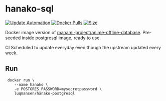 # hanako-sql

[![Update Automation](https://github.com/luqmansen/hanako-mongodb/workflows/Update%20Automation/badge.svg)](https://github.com/luqmansen/hanako-postgresql/actions)
[![Docker Pulls](https://img.shields.io/docker/pulls/luqmansen/hanako-postgresql)](https://hub.docker.com/r/luqmansen/hanako-postgresql)
[![Size](https://img.shields.io/docker/image-size/luqmansen/hanako-postgresql)](https://hub.docker.com/r/luqmansen/hanako-postgresql)

Docker image version of  [manami-project/anime-offline-database](https://github.com/manami-project/anime-offline-database). Pre-seeded inside postgresql image, ready to use.


CI Scheduled to update everyday  even though the upstream updated  every week.

## Run 
```
 docker run \
    --name hanako \ 
    -e POSTGRES_PASSWORD=mysecretpassword \ 
    luqmansen/hanako-postgresql
```